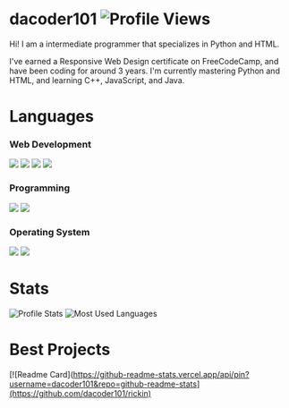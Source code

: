 # dacoder101 ![Profile Views](https://komarev.com/ghpvc/?username=dacoder101&label=Views&color=green&style=for-the-badge)
Hi! I am a intermediate programmer that specializes in Python and HTML.</p>
I've earned a Responsive Web Design certificate on FreeCodeCamp, and have been coding for around 3 years.
I'm currently mastering Python and HTML, and learning C++, JavaScript, and Java.
# Languages
### Web Development
[<img src="https://img.shields.io/badge/HTML5-E34F26?style=for-the-badge&logo=html5&logoColor=white">](https://www.w3schools.com/html/)
[<img src="https://img.shields.io/badge/CSS3-1572B6?style=for-the-badge&logo=css3&logoColor=white">](https://www.w3schools.com/css/)
[<img src="https://img.shields.io/badge/JavaScript-323330?style=for-the-badge&logo=javascript&logoColor=F7DF1E">](https://www.javascript.com/)
[<img src="https://img.shields.io/badge/json-5E5C5C?style=for-the-badge&logo=json&logoColor=white">](https://www.json.org/json-en.html)

### Programming
[<img src="https://img.shields.io/badge/python-3670A0?style=for-the-badge&logo=python&logoColor=3776ab&color=ffffff">](https://python.org)
[<img src="https://img.shields.io/badge/C%2B%2B-00599C?style=for-the-badge&logo=c%2B%2B&logoColor=white">](https://cplusplus.com)

### Operating System
[<img src="https://img.shields.io/badge/Android-3DDC84?style=for-the-badge&logo=android&logoColor=white">](https://www.android.com/)
[<img src="https://img.shields.io/badge/Windows_11-0078d4?style=for-the-badge&logo=windows-11&logoColor=white">](https://www.microsoft.com/en-us/windows/)

# Stats
![Profile Stats](https://github-readme-stats.vercel.app/api?username=dacoder101&show_icons=true&theme=merko)
![Most Used Languages](https://github-readme-stats.vercel.app/api/top-langs/?username=dacoder101&layout=compact)
# Best Projects
[![Readme Card](https://github-readme-stats.vercel.app/api/pin?username=dacoder101&repo=github-readme-stats](https://github.com/dacoder101/rickin)
